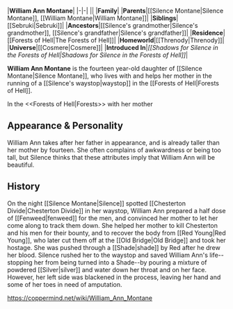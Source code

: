 |**William Ann Montane**|
|-|-|
||
|**Family**|
|**Parents**|[[Silence Montane\|Silence Montane]], [[William Montane\|William Montane]]|
|**Siblings**|[[Sebruki\|Sebruki]]|
|**Ancestors**|[[Silence's grandmother\|Silence's grandmother]], [[Silence's grandfather\|Silence's grandfather]]|
|**Residence**|[[Forests of Hell\|The Forests of Hell]]|
|**Homeworld**|[[Threnody\|Threnody]]|
|**Universe**|[[Cosmere\|Cosmere]]|
|**Introduced In**|*[[Shadows for Silence in the Forests of Hell\|Shadows for Silence in the Forests of Hell]]*|

**William Ann Montane** is the fourteen year-old daughter of [[Silence Montane\|Silence Montane]], who lives with and helps her mother in the running of a [[Silence's waystop\|waystop]] in the [[Forests of Hell\|Forests of Hell]].

  In the <<Forests of Hell\|Forests>> with her mother
## Appearance & Personality
William Ann takes after her father in appearance, and is already taller than her mother by fourteen. She often complains of awkwardness or being too tall, but Silence thinks that these attributes imply that William Ann will be beautiful.

## History
On the night [[Silence Montane\|Silence]] spotted [[Chesterton Divide\|Chesterton Divide]] in her waystop, William Ann prepared a half dose of [[Fenweed\|fenweed]] for the men, and convinced her mother to let her come along to track them down. She helped her mother to kill Chesterton and his men for their bounty, and to recover the body from [[Red Young\|Red Young]], who later cut them off at the [[Old Bridge\|Old Bridge]] and took her hostage. She was pushed through a [[Shade\|shade]] by Red after he drew her blood.
Silence rushed her to the waystop and saved William Ann's life--stopping her from being turned into a Shade--by pouring a mixture of powdered [[Silver\|silver]] and water down her throat and on her face. However, her left side was blackened in the process, leaving her hand and some of her toes in need of amputation.



https://coppermind.net/wiki/William_Ann_Montane